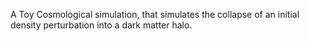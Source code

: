 A Toy Cosmological simulation, that simulates the collapse of an initial density perturbation into a dark matter halo.

